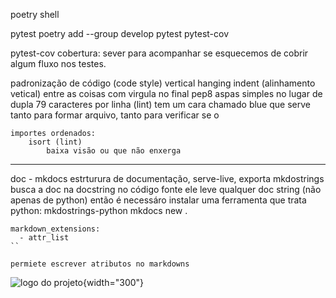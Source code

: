 poetry shell

pytest
poetry add --group develop pytest pytest-cov

pytest-cov
cobertura: sever para acompanhar se esquecemos de cobrir algum fluxo nos testes.

padronização de código (code style)
    vertical hanging indent (alinhamento vetical) entre as coisas com virgula no final
    pep8
        aspas simples no lugar de dupla
        79 caracteres por linha
    (lint) tem um cara chamado blue que serve tanto para formar arquivo, tanto para verificar se o

    importes ordenados:
        isort (lint)
            baixa visão ou que não enxerga
---
doc - mkdocs
    estrturura de documentação, serve-live, exporta
    mkdostrings busca a doc na docstring no código fonte
        ele leve qualquer doc string (não apenas de python)
        então é necessáro instalar uma ferramenta que trata python: mkdostrings-python
mkdocs new .

```
markdown_extensions:
  - attr_list
``

permiete escrever atributos no markdowns

```
![logo do projeto](assets/logo.png){width="300"}
```